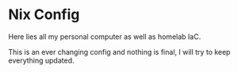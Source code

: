 # Nix Config

Here lies all my personal computer as well as homelab IaC.

This is an ever changing config and nothing is final, I will try to keep everything updated.
